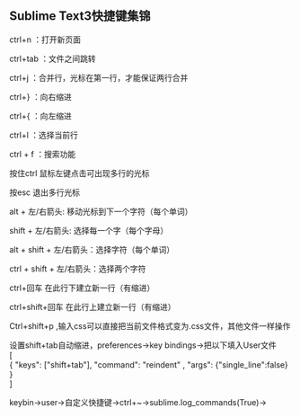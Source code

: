 ## Sublime Text3快捷键集锦
ctrl+n ：打开新页面

ctrl+tab ：文件之间跳转

ctrl+j ：合并行，光标在第一行，才能保证两行合并

ctrl+} ：向右缩进

ctrl+{ ：向左缩进

ctrl+l ：选择当前行

ctrl + f ：搜索功能

按住ctrl  鼠标左键点击可出现多行的光标

按esc 退出多行光标

alt   +   左/右箭头: 移动光标到下一个字符（每个单词）

shift +   左/右箭头: 选择每一个字（每个字母）

alt + shift + 左/右箭头：选择字符（每个单词）

ctrl + shift + 左/右箭头：选择两个字符

ctrl+回车  在此行下建立新一行（有缩进）

ctrl+shift+回车  在此行上建立新一行（有缩进）

Ctrl+shift+p ,输入css可以直接把当前文件格式变为.css文件，其他文件一样操作

设置shift+tab自动缩进，preferences->key bindings->把以下填入User文件    
[     
    { "keys": ["shift+tab"], "command": "reindent" , "args": {"single_line":false} }   
]

keybin->user->自定义快捷键->ctrl+~->sublime.log_commands(True)->


